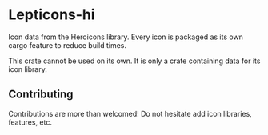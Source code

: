 # Lepticons-hi

Icon data from the Heroicons library. Every icon is packaged as its own cargo feature to reduce build times.

This crate cannot be used on its own. It is only a crate containing data for its icon library.

## Contributing

Contributions are more than welcomed!
Do not hesitate add icon libraries, features, etc.
